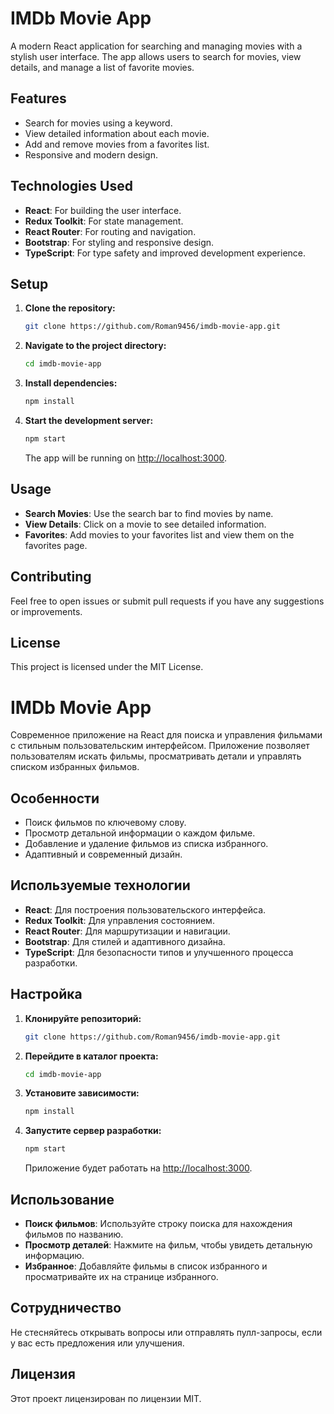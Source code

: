 # IMDb Movie App

A modern React application for searching and managing movies with a stylish user interface. The app allows users to search for movies, view details, and manage a list of favorite movies.

## Features

- Search for movies using a keyword.
- View detailed information about each movie.
- Add and remove movies from a favorites list.
- Responsive and modern design.

## Technologies Used

- **React**: For building the user interface.
- **Redux Toolkit**: For state management.
- **React Router**: For routing and navigation.
- **Bootstrap**: For styling and responsive design.
- **TypeScript**: For type safety and improved development experience.

## Setup

1. **Clone the repository:**
    ```bash
    git clone https://github.com/Roman9456/imdb-movie-app.git
    ```

2. **Navigate to the project directory:**
    ```bash
    cd imdb-movie-app
    ```

3. **Install dependencies:**
    ```bash
    npm install
    ```

4. **Start the development server:**
    ```bash
    npm start
    ```

   The app will be running on [http://localhost:3000](http://localhost:3000).



## Usage

- **Search Movies**: Use the search bar to find movies by name.
- **View Details**: Click on a movie to see detailed information.
- **Favorites**: Add movies to your favorites list and view them on the favorites page.

## Contributing

Feel free to open issues or submit pull requests if you have any suggestions or improvements.

## License

This project is licensed under the MIT License. 

# IMDb Movie App

Современное приложение на React для поиска и управления фильмами с стильным пользовательским интерфейсом. Приложение позволяет пользователям искать фильмы, просматривать детали и управлять списком избранных фильмов.

## Особенности

- Поиск фильмов по ключевому слову.
- Просмотр детальной информации о каждом фильме.
- Добавление и удаление фильмов из списка избранного.
- Адаптивный и современный дизайн.

## Используемые технологии

- **React**: Для построения пользовательского интерфейса.
- **Redux Toolkit**: Для управления состоянием.
- **React Router**: Для маршрутизации и навигации.
- **Bootstrap**: Для стилей и адаптивного дизайна.
- **TypeScript**: Для безопасности типов и улучшенного процесса разработки.

## Настройка

1. **Клонируйте репозиторий:**
    ```bash
    git clone https://github.com/Roman9456/imdb-movie-app.git
    ```

2. **Перейдите в каталог проекта:**
    ```bash
    cd imdb-movie-app
    ```

3. **Установите зависимости:**
    ```bash
    npm install
    ```

4. **Запустите сервер разработки:**
    ```bash
    npm start
    ```

   Приложение будет работать на [http://localhost:3000](http://localhost:3000).


## Использование

- **Поиск фильмов**: Используйте строку поиска для нахождения фильмов по названию.
- **Просмотр деталей**: Нажмите на фильм, чтобы увидеть детальную информацию.
- **Избранное**: Добавляйте фильмы в список избранного и просматривайте их на странице избранного.

## Сотрудничество

Не стесняйтесь открывать вопросы или отправлять пулл-запросы, если у вас есть предложения или улучшения.

## Лицензия

Этот проект лицензирован по лицензии MIT.

